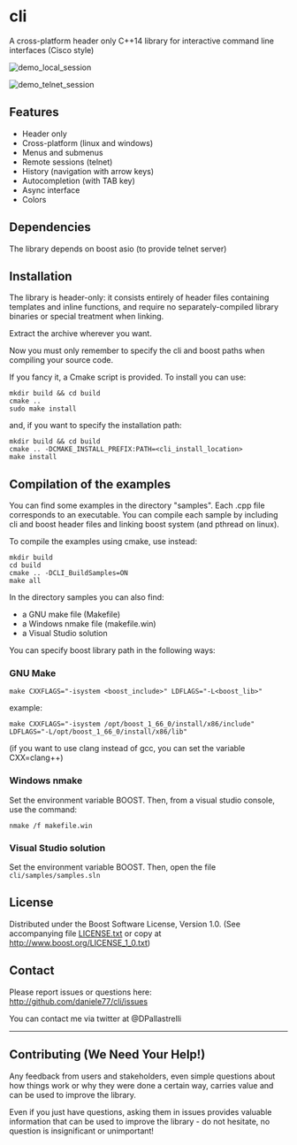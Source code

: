 # cli

A cross-platform header only C++14 library for interactive command line interfaces (Cisco style)

![demo_local_session](https://user-images.githubusercontent.com/5451767/51046611-d1dadc00-15c6-11e9-8a0d-2c66efc83290.gif)

![demo_telnet_session](https://user-images.githubusercontent.com/5451767/51046612-d1dadc00-15c6-11e9-83c2-beadb3593348.gif)

## Features

* Header only
* Cross-platform (linux and windows)
* Menus and submenus
* Remote sessions (telnet)
* History (navigation with arrow keys)
* Autocompletion (with TAB key)
* Async interface
* Colors

## Dependencies

The library depends on boost asio (to provide telnet server)

## Installation

The library is header-only: it consists entirely of header files
containing templates and inline functions, and require no separately-compiled
library binaries or special treatment when linking.

Extract the archive wherever you want.

Now you must only remember to specify the cli and boost paths when
compiling your source code.

If you fancy it, a Cmake script is provided. To install you can use:

    mkdir build && cd build
    cmake ..
    sudo make install

and, if you want to specify the installation path:

    mkdir build && cd build
    cmake .. -DCMAKE_INSTALL_PREFIX:PATH=<cli_install_location>
    make install

## Compilation of the examples

You can find some examples in the directory "samples".
Each .cpp file corresponds to an executable. You can compile each sample by including
cli and boost header files and linking boost system (and pthread on linux).

To compile the examples using cmake, use instead:

    mkdir build
    cd build
    cmake .. -DCLI_BuildSamples=ON 
    make all

In the directory samples you can also find:

* a GNU make file (Makefile)
* a Windows nmake file (makefile.win)
* a Visual Studio solution

You can specify boost library path in the following ways:

### GNU Make

    make CXXFLAGS="-isystem <boost_include>" LDFLAGS="-L<boost_lib>"

example:

    make CXXFLAGS="-isystem /opt/boost_1_66_0/install/x86/include" LDFLAGS="-L/opt/boost_1_66_0/install/x86/lib"

(if you want to use clang instead of gcc, you can set the variable CXX=clang++)

### Windows nmake

Set the environment variable BOOST. Then, from a visual studio console, use the command:

    nmake /f makefile.win

### Visual Studio solution

Set the environment variable BOOST. Then, open the file
`cli/samples/samples.sln`

## License

Distributed under the Boost Software License, Version 1.0.
(See accompanying file [LICENSE.txt](LICENSE.txt) or copy at
<http://www.boost.org/LICENSE_1_0.txt>)

## Contact

Please report issues or questions here:
<http://github.com/daniele77/cli/issues>

You can contact me via twitter at @DPallastrelli

---

## Contributing (We Need Your Help!)

Any feedback from users and stakeholders, even simple questions about
how things work or why they were done a certain way, carries value
and can be used to improve the library.

Even if you just have questions, asking them in issues provides valuable
information that can be used to improve the library - do not hesitate,
no question is insignificant or unimportant!
